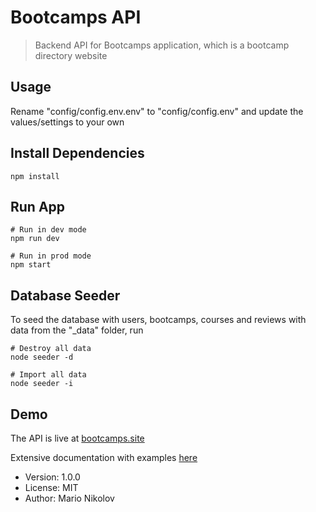 # Bootcamps API

> Backend API for Bootcamps application, which is a bootcamp directory website

## Usage

Rename "config/config.env.env" to "config/config.env" and update the values/settings to your own

## Install Dependencies

```
npm install
```

## Run App

```
# Run in dev mode
npm run dev

# Run in prod mode
npm start
```

## Database Seeder

To seed the database with users, bootcamps, courses and reviews with data from the "\_data" folder, run

```
# Destroy all data
node seeder -d

# Import all data
node seeder -i
```

## Demo

The API is live at [bootcamps.site](http://bootcamps.site)

Extensive documentation with examples [here](https://documenter.getpostman.com/view/6265709/SVzxYKQB?version=latest)

- Version: 1.0.0
- License: MIT
- Author: Mario Nikolov
